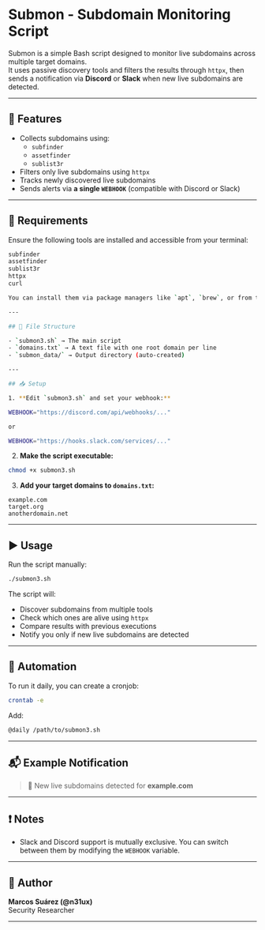 # Submon - Subdomain Monitoring Script

Submon is a simple Bash script designed to monitor live subdomains across multiple target domains.  
It uses passive discovery tools and filters the results through `httpx`, then sends a notification via **Discord** or **Slack** when new live subdomains are detected.

---

## 🚀 Features

- Collects subdomains using:
  - `subfinder`
  - `assetfinder`
  - `sublist3r`
- Filters only live subdomains using `httpx`
- Tracks newly discovered live subdomains
- Sends alerts via **a single `WEBHOOK`** (compatible with Discord or Slack)

---

## 🔧 Requirements

Ensure the following tools are installed and accessible from your terminal:

```bash
subfinder
assetfinder
sublist3r
httpx
curl

You can install them via package managers like `apt`, `brew`, or from their GitHub repositories.

---

## 📁 File Structure

- `submon3.sh` → The main script
- `domains.txt` → A text file with one root domain per line
- `submon_data/` → Output directory (auto-created)

---

## 📥 Setup

1. **Edit `submon3.sh` and set your webhook:**

WEBHOOK="https://discord.com/api/webhooks/..."

or

WEBHOOK="https://hooks.slack.com/services/..."
```

2. **Make the script executable:**

```bash
chmod +x submon3.sh
```

3. **Add your target domains to `domains.txt`:**

```
example.com
target.org
anotherdomain.net
```

---

## ▶️ Usage

Run the script manually:

```bash
./submon3.sh
```

The script will:

- Discover subdomains from multiple tools
- Check which ones are alive using `httpx`
- Compare results with previous executions
- Notify you only if new live subdomains are detected

---

## 🔁 Automation

To run it daily, you can create a cronjob:

```bash
crontab -e
```

Add:

```bash
@daily /path/to/submon3.sh
```

---

## 📬 Example Notification

> 📡 New live subdomains detected for **example.com**

---

## ❗ Notes

- Slack and Discord support is mutually exclusive. You can switch between them by modifying the `WEBHOOK` variable.

---

## 🧠 Author

**Marcos Suárez (@n31ux)**  
Security Researcher

---
